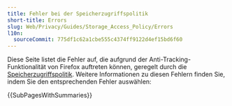 ```yaml
---
title: Fehler bei der Speicherzugriffspolitik
short-title: Errors
slug: Web/Privacy/Guides/Storage_Access_Policy/Errors
l10n:
  sourceCommit: 775df1c62a1cbe555c4374ff9122d4ef15bd6f60
---
```


Diese Seite listet die Fehler auf, die aufgrund der Anti-Tracking-Funktionalität von Firefox auftreten können, geregelt durch die [Speicherzugriffspolitik](/de/docs/Web/Privacy/Guides/Storage_Access_Policy). Weitere Informationen zu diesen Fehlern finden Sie, indem Sie den entsprechenden Fehler auswählen:

{{SubPagesWithSummaries}}
